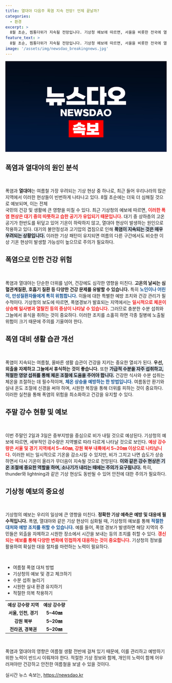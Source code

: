 ```yaml
---
title: 열대야 다음주 폭염 지속 전망! 언제 끝날까?
categories:
  - 환경
excerpt: >
  8월 초순, 찜통더위가 지속될 전망입니다. 기상청 예보에 따르면, 서울을 비롯한 전국에 열대야와 폭염특보가 발효 중이며, 체감온도는 최고 35도에 달할 것으로 보입니다. 소나기가 간헐적으로 내릴 예정이나 따뜻하고 습한 공기의 지속적인 유입으로 무덥고 후덥지근한 날씨는 계속됩니다.
feature_text: >
  8월 초순, 찜통더위가 지속될 전망입니다. 기상청 예보에 따르면, 서울을 비롯한 전국에 열대야와 폭염특보가 발효 중이며, 체감온도는 최고 35도에 달할 것으로 보입니다. 소나기가 간헐적으로 내릴 예정이나 따뜻하고 습한 공기의 지속적인 유입으로 무덥고 후덥지근한 날씨는 계속됩니다.
image: '/assets/img/newsdao_breakingnews.jpg'
---
```


<p><img src="/assets/img/newsdao_breakingnews.jpg" alt="flaretime 속보" /></p>

<h2 data-ke-size="size26">폭염과 열대야의 원인 분석</h2>

<p data-ke-size="size16">&nbsp;</p>

<p>폭염과 <b>열대야</b>는 여름철 가장 우려되는 기상 현상 중 하나로, 최근 들어 우리나라의 많은 지역에서 이러한 현상들이 빈번하게 나타나고 있다. 8월 초순에는 더욱 더 심해질 것으로 예보되며, 이는 전체<br> 국민의 건강 및 생활에 큰 영향을 미칠 수 있다. 최근 기상청의 예보에 따르면, <b><span style="color: #ee2323;">이러한 폭염 현상은 대기 중의 따뜻하고 습한 공기가 유입되기 때문입니다.</span></b> 대기 중 상하층의 고온 공기가 한반도를 뒤덮고 있어 기온이 하락하지 않고, 열대야 현상이 발생하는 원인으로 작용하고 있다. 대기의 불안정성과 고기압의 겹침으로 인해 <b><span style="background-color: #21538527;">폭염이 지속되는 것은 매우 우려되는 상황입니다.</span></b> 이러한 기상 패턴이 유지되면 여름의 다른 구간에서도 비슷한 이상 기온 현상이 발생할 가능성이 높으므로 주의가 필요하다.</p></p>

<h2 data-ke-size="size26">폭염으로 인한 건강 위험</h2>

<p data-ke-size="size16">&nbsp;</p>

<p>폭염과 열대야는 단순한 더위를 넘어, 건강에도 심각한 영향을 미친다. <b>고온의 날씨는 심혈관계질환, 호흡기 질환 등 다양한 건강 문제를 유발할 수 있습니다.</b> 특히 <b><span style="color: #1a5490;">노인이나 어린이, 만성질환자들에게 특히 위험합니다.</span></b> 이들에 대한 특별한 예방 조치와 건강 관리가 필수적이다. 기상청의 보도에 따르면, 폭염경보가 발효되는 지역에서는 <b><span style="color: #ee2323;">일시적으로 체온이 상승해 일사병과 열탈진 등의 증상이 나타날 수 있습니다.</span></b> 그러므로 충분한 수분 섭취와 그늘에서 휴식을 취하는 것이 중요하다. 이러한 조치를 소홀히 하면 각종 질병에 노출될 위험이 크기 때문에 주의를 기울여야 한다.</p></p>

<h2 data-ke-size="size26">폭염 대비 생활 습관 개선</h2>

<p data-ke-size="size16">&nbsp;</p>

<p>폭염이 지속되는 여름철, 올바른 생활 습관이 건강을 지키는 중요한 열쇠가 된다. <b>우선, 외출을 자제하고 그늘에서 휴식하는 것이 좋습니다.</b> 또한 <b><span style="background-color: #21538527;">가급적 수분을 자주 섭취하고, 적절한 영양 섭취를 통해 체온 조절에 도움을 주어야 합니다.</span></b> 건강한 식사와 수분 섭취는 체온을 조절하는 데 필수적이며, <b><span style="color: #1a5490;">체온 상승을 예방하는 한 방법입니다.</span></b> 여름동안 환기와 실내 온도 조절에 신경을 써야 하며, 시원한 복장을 통해 더위를 피하는 것이 중요하다. 이러한 실천을 통해 폭염의 위험을 최소화하고 건강을 유지할 수 있다.</p></p>

<h2 data-ke-size="size26">주말 강수 현황 및 예보</h2>

<p data-ke-size="size16">&nbsp;</p>

<p>이번 주말인 2일과 3일은 중부지방을 중심으로 비가 내릴 것으로 예상된다. 기상청의 예보에 따르면, 세부적인 강수량은 지역별로 따라 다르게 나타날 것으로 보인다. <b><span style="color: #ee2323;">예상 강수량은 서울 및 경기 지역에서 5~40㎜, 강원 북부 내륙에서 5~20㎜ 이상으로 나타납니다.</span></b> 이러한 비는 일시적으로 기온을 감소시킬 수 있지만, 비가 그치고 나면 습도가 상승하면서 다시 기온이 올라가 무더음이 지속될 것으로 전망된다. <b><span style="background-color: #21538527;">이와 같은 강수 현상은 기온 조절에 중요한 역할을 하며, 소나기가 내리는 때에는 주의가 요구됩니다.</span></b> 특히, thunder와 lightning과 같은 기상 현상도 동반될 수 있어 안전에 대한 주의가 필요하다.</p></p>

<h2 data-ke-size="size26">기상청 예보의 중요성</h2>

<p data-ke-size="size16">&nbsp;</p>

<p>기상청의 예보는 우리의 일상에 큰 영향을 미친다. <b>정확한 기상 예측은 예방 및 대응에 필수적입니다.</b> 폭염, 열대야와 같은 기상 현상이 심화될 때, 기상청의 예보를 통해 <b><span style="color: #1a5490;">적절한 대처와 예방 조치를 취할 수 있습니다.</span></b> 예를 들어, 폭염 경보가 발생하면 해당 지역의 주민들은 외출을 자제하고 시원한 장소에서 시간을 보내는 등의 조치를 취할 수 있다. <b><span style="color: #ee2323;">갱신되는 예보를 통해 다양한 변화에 민첩하게 대응하는 것이 중요합니다.</span></b> 기상청의 정보를 활용하여 확실한 대응 절차를 마련하는 노력이 필요하다.</p></p>

<p data-ke-size="size16">&nbsp;</p>

<!-- 여기서 부터는 목록 및 표 형식으로 작성하겠습니다. -->

<ul>
    <li>여름철 폭염 대처 방법</li>
    <li>기상청의 예보 및 경고 체크하기</li>
    <li>수분 섭취 늘리기</li>
    <li>시원한 실내 환경 유지하기</li>
    <li>적절한 의복 착용하기</li>
</ul>

<table style="width:100%">
    <tr>
        <td style="text-align: center; height: 17px;"><b>예상 강수량 지역</b></td>
        <td style="text-align: center; height: 17px;"><b>예상 강수량</b></td>
    </tr>
    <tr>
        <td style="text-align: center; height: 17px;"><b>서울, 인천, 경기</b></td>
        <td style="text-align: center; height: 17px;"><b>5~40㎜</b></td>
    </tr>
    <tr>
        <td style="text-align: center; height: 17px;"><b>강원 북부</b></td>
        <td style="text-align: center; height: 17px;"><b>5~20㎜</b></td>
    </tr>
    <tr>
        <td style="text-align: center; height: 17px;"><b>전라권, 경북권</b></td>
        <td style="text-align: center; height: 17px;"><b>5~20㎜</b></td>
    </tr>
</table>

<p data-ke-size="size16">&nbsp;</p>

<p>폭염과 열대야의 영향은 여름철 생활 전반에 걸쳐 있기 때문에, 이를 관리하고 예방하기 위한 노력이 반드시 이뤄져야 한다. 적절한 기상 정보와 함께, 개인의 노력이 함께 어우러져야만 건강하고 안전한 여름철을 보낼 수 있을 것이다.</p>
실시간 뉴스 속보는, <a href="https://newsdao.kr" rel="dofollow">https://newsdao.kr</a>


